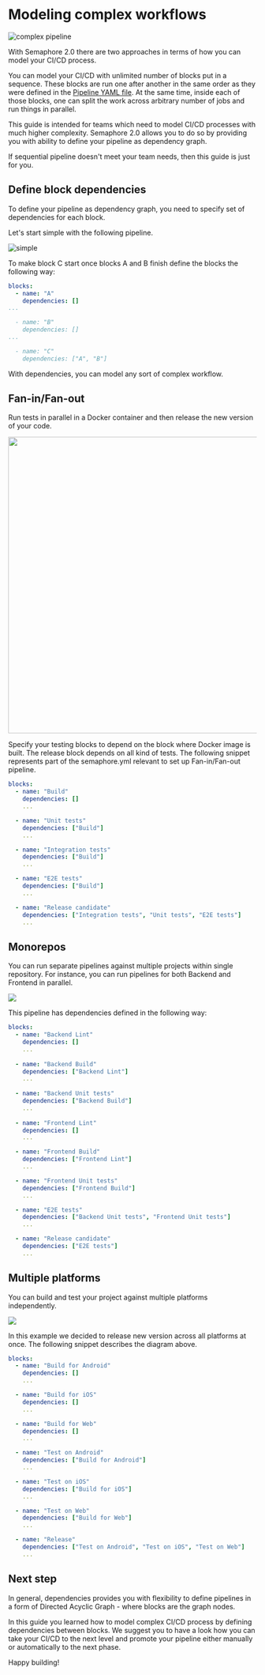 # Modeling complex workflows

![complex pipeline](https://raw.githubusercontent.com/semaphoreci/docs/next-gen-pipeline-guide/public/complex-pipeline.png)

With Semaphore 2.0 there are two approaches in terms of how you can model your CI/CD
process.

You can model your CI/CD with unlimited number of blocks put in a
sequence. These blocks are run one after another in the same order as they were
defined in the [Pipeline YAML file](https://docs.semaphoreci.com/article/50-pipeline-yaml).
At the same time, inside each of those blocks, one can split the work across arbitrary number of jobs
and run things in parallel.

This guide is intended for teams which need to model CI/CD processes with much higher
complexity. Semaphore 2.0 allows you to do so by providing you with ability
to define your pipeline as dependency graph.

If sequential pipeline doesn't meet your team needs, then this guide is just for
you.

## Define block dependencies

To define your pipeline as dependency graph, you need to specify set of
dependencies for each block.

Let's start simple with the following pipeline.

![simple](https://github.com/semaphoreci/docs/raw/next-gen-pipeline-guide/public/simple.png)

To make block C start once blocks A and B finish define the blocks the following way:

``` yaml
blocks:
  - name: "A"
    dependencies: []
...

  - name: "B"
    dependencies: []
...

  - name: "C"
    dependencies: ["A", "B"]
```

With dependencies, you can model any sort of complex workflow.

## Fan-in/Fan-out

Run tests in parallel in a Docker container and then release the new version of your code.

<img src="https://github.com/semaphoreci/docs/raw/next-gen-pipeline-guide/public/fan-in-fan-out.png" width="600"></img>

Specify your testing blocks to depend on the block where Docker image is built. The release block depends on all kind of tests. The following snippet represents part of the semaphore.yml relevant to set up Fan-in/Fan-out pipeline.

``` yaml
blocks:
  - name: "Build"
    dependencies: []
    ...

  - name: "Unit tests"
    dependencies: ["Build"]
    ...

  - name: "Integration tests"
    dependencies: ["Build"]
    ...

  - name: "E2E tests"
    dependencies: ["Build"]
    ...

  - name: "Release candidate"
    dependencies: ["Integration tests", "Unit tests", "E2E tests"]
    ...
```

## Monorepos

You can run separate pipelines against multiple projects within single repository. For instance, you can run pipelines for both Backend and Frontend in parallel.

<img src="https://github.com/semaphoreci/docs/raw/next-gen-pipeline-guide/public/monorepo.png"></img>

This pipeline has dependencies defined in the following way:

``` yaml
blocks:
  - name: "Backend Lint"
    dependencies: []
    ...
    
  - name: "Backend Build"
    dependencies: ["Backend Lint"]
    ...
    
  - name: "Backend Unit tests"
    dependencies: ["Backend Build"]
    ...
    
  - name: "Frontend Lint"
    dependencies: []
    ...

  - name: "Frontend Build"
    dependencies: ["Frontend Lint"]
    ...

  - name: "Frontend Unit tests"
    dependencies: ["Frontend Build"]
    ...

  - name: "E2E tests"
    dependencies: ["Backend Unit tests", "Frontend Unit tests"]
    ...

  - name: "Release candidate"
    dependencies: ["E2E tests"]
    ...
```

## Multiple platforms

You can build and test your project against multiple platforms independently.

<img src="https://github.com/semaphoreci/docs/raw/next-gen-pipeline-guide/public/cross-platform.png"></img>

In this example we decided to release new version across all platforms at once. The following snippet describes the diagram above.

``` yaml
blocks:
  - name: "Build for Android"
    dependencies: []
    ...

  - name: "Build for iOS"
    dependencies: []
    ...

  - name: "Build for Web"
    dependencies: []
    ...

  - name: "Test on Android"
    dependencies: ["Build for Android"]
    ...

  - name: "Test on iOS"
    dependencies: ["Build for iOS"]
    ...

  - name: "Test on Web"
    dependencies: ["Build for Web"]
    ...

  - name: "Release"
    dependencies: ["Test on Android", "Test on iOS", "Test on Web"]
    ...
```

## Next step

In general, dependencies provides you with flexibility to define pipelines in a form
of Directed Acyclic Graph - where blocks are the graph nodes.

In this guide you learned how to model complex CI/CD process by defining
dependencies between blocks. We suggest you to have a look how you can take your CI/CD
to the next level and promote your pipeline either manually or automatically to the next phase.


Happy building!
